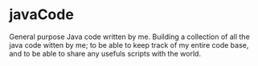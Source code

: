 # javaCode
General purpose Java code written by me.
Building a collection of all the java code witten by me; to be able to keep track of my entire code base, and to be able to share any usefuls scripts with the world.
